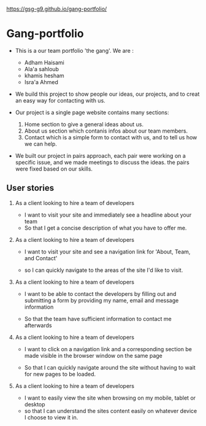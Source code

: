  https://gsg-g9.github.io/gang-portfolio/
# Gang-portfolio

- This is a our team portfolio 'the gang'. We are :

  - Adham Haisami
  - Ala'a sahloub
  - khamis hesham
  - Isra'a Ahmed

- We build this project to show people our ideas, our projects, and to creat an easy way for contacting with us.

- Our project is a single page website contains many sections:

  1. Home section to give a general ideas about us.
  2. About us section which contanis infos about our team members.
  3. Contact which is a simple form to contact with us, and to tell us how we can help.

- We built our project in pairs approach, each pair were working on a specific issue, and we made meetings to discuss the ideas. the pairs were fixed based on our skills.

## User stories

1. As a client looking to hire a team of developers

   - I want to visit your site and immediately see a headline about your team
   - So that I get a concise description of what you have to offer me.

2. As a client looking to hire a team of developers

   - I want to visit your site and see a navigation link for 'About, Team, and Contact'

   - so I can quickly navigate to the areas of the site I'd like to visit.

3. As a client looking to hire a team of developers

   - I want to be able to contact the developers by filling out and submitting a form by providing my name, email and message information

   - So that the team have sufficient information to contact me afterwards

4. As a client looking to hire a team of developers

   - I want to click on a navigation link and a corresponding section be made visible in the browser window on the same page

   - So that I can quickly navigate around the site without having to wait for new pages to be loaded.

5. As a client looking to hire a team of developers

   - I want to easily view the site when browsing on my mobile, tablet or desktop

   * so that I can understand the sites content easily on whatever device I choose to view it in.
